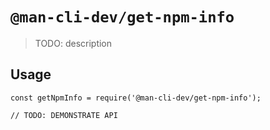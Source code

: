 # `@man-cli-dev/get-npm-info`

> TODO: description

## Usage

```
const getNpmInfo = require('@man-cli-dev/get-npm-info');

// TODO: DEMONSTRATE API
```
